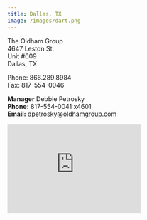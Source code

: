 ```yaml
---
title: Dallas, TX
image: /images/dart.png
---
```

The Oldham Group  
4647 Leston St.  
Unit #609  
Dallas, TX  

Phone:	866.289.8984  
Fax:	817-554-0046  

**Manager**
Debbie Petrosky  
**Phone:**	817-554-0041 x4601  
**Email:**	dpetrosky@oldhamgroup.com  
<!-- split -->
<div class="map">
<iframe src="https://www.google.com/maps/embed?pb=!1m18!1m12!1m3!1d3353.2621935183065!2d-96.8988718851275!3d32.811817189518095!2m3!1f0!2f0!3f0!3m2!1i1024!2i768!4f13.1!3m3!1m2!1s0x864e9c970b1c3617%3A0x40ca6da6ae38155a!2s4647%20Leston%20St%20%23609%2C%20Dallas%2C%20TX%2075247!5e0!3m2!1sen!2sus!4v1611443005777!5m2!1sen!2sus" width="300" height="200" frameborder="0" style="border:0;" allowfullscreen="" aria-hidden="false" tabindex="0"></iframe>
</div>
